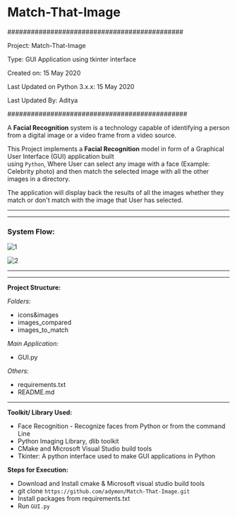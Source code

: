# Match-That-Image

#############################################

Project: Match-That-Image 

Type: GUI Application using tkinter interface

Created on: 15 May 2020

Last Updated on Python 3.x.x: 15 May 2020

Last Updated By: Aditya

##############################################

A **Facial Recognition** system is a technology capable of identifying a person from a digital image or a video 
frame from a video source. 

This Project implements a **Facial Recognition** model in form of a Graphical User Interface (GUI) application built  
using `Python`, Where User can select any image with a face (Example: Celebrity photo) and then match the selected image 
with all the other images in a directory.

The application will display back the results of all the images whether they 
match or don't match with the image that User has selected.
***
***
### **System Flow:**

![1](https://user-images.githubusercontent.com/5576793/82096515-714f3800-9701-11ea-89aa-54ffb3d46267.jpg)

![2](https://user-images.githubusercontent.com/5576793/82096597-9cd22280-9701-11ea-8e4f-8a4722a9f5e5.jpg)

***
***
**Project Structure:**

_Folders:_
- icons&images
- images_compared
- images_to_match

_Main Application:_
- GUI.py

_Others:_
- requirements.txt
- README.md
***
**Toolkit/ Library Used:**
- Face Recognition - Recognize faces from Python or from the command Line
- Python Imaging Library, dlib toolkit
- CMake and Microsoft Visual Studio build tools
- Tkinter: A python interface used to make GUI applications in Python

**Steps for Execution:**
- Download and Install cmake & Microsoft visual studio build tools
- git clone `https://github.com/adymon/Match-That-Image.git`
- Install packages from requirements.txt
- Run `GUI.py`






